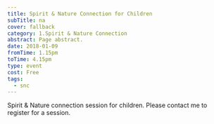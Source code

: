 ```yaml
---
title: Spirit & Nature Connection for Children
subTitle: na
cover: fallback
category: 1.Spirit & Nature Connection
abstract: Page abstract.
date: 2018-01-09
fromTime: 1.15pm
toTime: 4.15pm
type: event
cost: Free
tags:
  - snc
---
```


Spirit & Nature connection session for children. Please contact me to register for a session.

